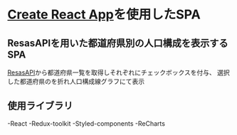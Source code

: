 # [Create React App](https://github.com/facebook/create-react-app)を使用したSPA

## ResasAPIを用いた都道府県別の人口構成を表示するSPA

[ResasAPI](https://opendata.resas-portal.go.jp/)から都道府県一覧を取得しそれぞれにチェックボックスを付与、
選択した都道府県のを折れ人口構成線グラフにて表示

## 使用ライブラリ
-React
-Redux-toolkit
-Styled-components
-ReCharts